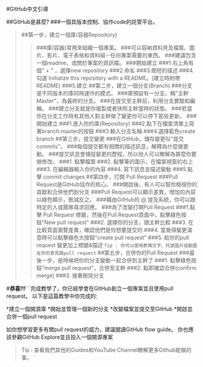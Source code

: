 #GitHub中文引導


##GitHub是甚麼?
###一個具版本控制、協作code的託管平台。


>##第一步，建立一個庫(容器Repository)
>>###庫(容器)常用來組織一個專案。
>>###可以容納資料夾及檔案、圖片、影片、電子表格和資料組--任何專案需要的東西。
>>###建議包含一個readme，或關於專案的資訊檔。
>>###開始建立
>>###1.右上角有個" + " ，選擇new repository
>>###2.命名
>>###3.簡短的描述
>>###4.勾選 Initialize this repository with a README。(建立時附帶README)
>>###5.建立
>##第二步，建立一個分支(Branch)
>>###分支是不同版本的庫同時運作的模式。
>>###庫預設有一分支，稱"主幹Master"，為最終的分支。
>>###在提交至主幹前，利用分支實驗和編輯。
>>###建立分支就是你複製或者快照主幹當時的狀態。
>>###若當你在分支工作時有其他人對主幹做了變更你可以停下那些更新。
>>###開始建立
>>###1.進入你的庫(Repository)
>>###2.點下在檔案清單上寫著branch:master的按鈕
>>###3.輸入分支名稱
>>###4.選擇藍色create branch
>##第三步，提交變更
>>###在GitHub，儲存變更叫"提交commits"。
>>###每個提交都有相關的描述訊息，解釋為什麼做更動。
>>###提交訊息會捕捉變更的歷程，所以他人可以瞭解為甚麼你要做修改。
>>###1. 點擊檔案
>>###2. 點擊筆的圖示，在檔案視窗的右上
>>###3. 在編輯器輸入你的內容
>>###4. 寫下訊息並描述變動
>>###5.點擊 commit changes 
>##第四步，打開 Pull Request
>>###Pull Request是GitHub協作的核心。
>>###開啟後，有人可以幫你檢視你的貢獻和合併他們到分支
>>###Pull Request可以顯示差異，增加的內容以綠色顯示，刪減反之。
>>###藉由GitHub的 @ 提及系統，你可以跟特定的人或團隊尋求回應。
>>###為了改變打開Pull Request
>>###1.點擊 Pull Request 標籤，然後在Pull Request頁面中，點擊綠色按鈕"New pull request"
>>###2. 選擇你的分支，跟主幹比較 
>>###3. 在比較頁面瀏覽差異，確認他們是你想要提交的
>>###4. 當覺得變更滿意時可以點擊綠色大按鈕"create pull request"
>>###5. 給你的pull request 變更加上標題&描述
`
Tip : 你可以使用表情文字、托放圖片或動圖在你的意見跟pull request
`
>##第五步，合併你的Pull Request
>>###最後一步，是時候把你的分支變動一起合併到主幹了
>>###1. 點擊綠色按鈕"merge pull request"，合併至主幹
>>###2. 點即確認合併(confirm merge)
>>###3. 接著刪除分支

#**恭喜!!!**
`
完成教學了，你已經學會在GitHub創立一個專案並且使用pull request。
以下是這篇教學中你完成的:
    
*建立一個開源庫
*開始並管理一個新的分支
*改變檔案並提交至GitHub
*開啟並合併一個pull request
     
如你想學習更多有關pull request的威力，建議閱讀GitHub flow guide。
你也應該參觀GitHub Explore並且投入一個開源專案
   
>Tip : 查看我們其他的Guides和YouTube Channel瞭解更多Github能做的事。
`
